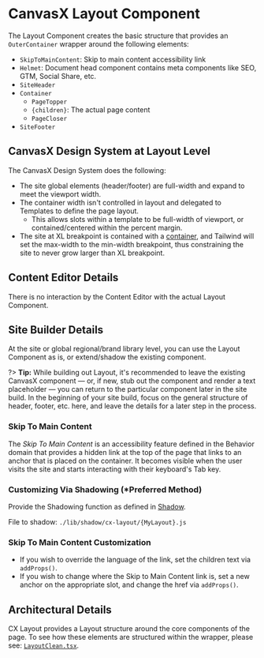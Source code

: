 # CanvasX Layout Component

The Layout Component creates the basic structure that provides an `OuterContainer` wrapper around
the following elements:

- `SkipToMainContent`: Skip to main content accessibility link
- `Helmet`: Document head component contains meta components like SEO, GTM, Social Share, etc.
- `SiteHeader`
- `Container`
  - `PageTopper`
  - `{children}`: The actual page content
  - `PageCloser`
- `SiteFooter`

## CanvasX Design System at Layout Level

The CanvasX Design System does the following:

- The site global elements (header/footer) are full-width and expand to meet the viewport width.
- The container width isn't controlled in layout and delegated to Templates to define the page
  layout.
  - This allows slots within a template to be full-width of viewport, or contained/centered within
  the percent margin.
- The site at XL breakpoint is contained with a [container](https://tailwindcss.com/docs/container),
  and Tailwind will set the max-width to the min-width breakpoint, thus constraining the site to
  never grow larger than XL breakpoint.

## Content Editor Details

There is no interaction by the Content Editor with the actual Layout Component.

## Site Builder Details

At the site or global regional/brand library level, you can use the Layout Component as is, or
extend/shadow the existing component.

?> **Tip:** While building out Layout, it's recommended to leave the existing CanvasX component —
or, if new, stub out the component and render a text placeholder — you can return to the particular
component later in the site build. In the beginning of your site build, focus on the general
structure of header, footer, etc. here, and leave the details for a later step in the process.

### Skip To Main Content

The _Skip To Main Content_ is an accessibility feature defined in the Behavior domain that provides
a hidden link at the top of the page that links to an anchor that is placed on the container. It
becomes visible when the user visits the site and starts interacting with their keyboard's Tab key.

### Customizing Via Shadowing (*Preferred Method)

Provide the Shadowing function as defined in [Shadow](../CX_Elements/CX_Shadow).

File to shadow: `./lib/shadow/cx-layout/{MyLayout}.js`

### Skip To Main Content Customization

- If you wish to override the language of the link, set the children text via `addProps()`.
- If you wish to change where the Skip to Main Content link is, set a new anchor on the appropriate
  slot, and change the href via `addProps()`.

## Architectural Details

CX Layout provides a Layout structure around the core components of the page. To see how these
elements are structured within the wrapper, please see:
[`LayoutClean.tsx`](https://github.com/johnsonandjohnson/Bodiless-JS/blob/main/packages/cx-layout/src/components/Layout/LayoutClean.tsx).
